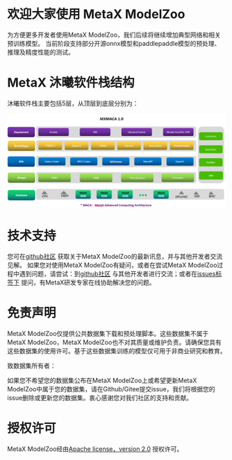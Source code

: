 # 欢迎大家使用 MetaX ModelZoo
为方便更多开发者使用MetaX ModelZoo，我们后续将继续增加典型网络和相关预训练模型。
当前阶段支持部分开源onnx模型和paddlepaddle模型的预处理、推理及精度性能的测试。

# MetaX 沐曦软件栈结构
沐曦软件栈主要包括5层，从顶层到底层分别为：

![Figure](figure.png)

# 技术支持
您可在[github社区](https://github.com/MetaX-ICS/modelzoo/issues) 获取关于MetaX ModelZoo的最新讯息，并与其他开发者交流见解。
如果您对使用MetaX ModelZoo有疑问，或者在尝试MetaX ModelZoo过程中遇到问题，请尝试：到[github社区](https://github.com/MetaX-ICS/modelzoo/issues) 与其他开发者进行交流；或者在[issues标签下](https://github.com/MetaX-ICS/modelzoo/issues) 提问，有MetaX研发专家在线协助解决您的问题。

# 免责声明
MetaX ModelZoo仅提供公共数据集下载和预处理脚本。这些数据集不属于MetaX ModelZoo，MetaX ModelZoo也不对其质量或维护负责。请确保您具有这些数据集的使用许可。基于这些数据集训练的模型仅可用于非商业研究和教育。

致数据集所有者：

如果您不希望您的数据集公布在MetaX ModelZoo上或希望更新MetaX ModelZoo中属于您的数据集，请在Github/Gitee提交issue，我们将根据您的issue删除或更新您的数据集。衷心感谢您对我们社区的支持和贡献。

# 授权许可
MetaX ModelZoo经由[Apache license，version 2.0](https://github.com/MetaX-ICS/modelzoo/blob/main/LICENSE) 授权许可。